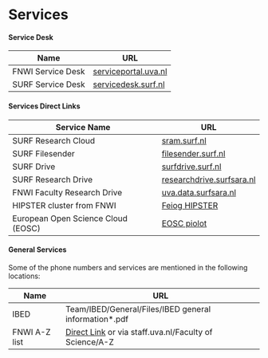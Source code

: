 # Services

#### Service Desk
| Name               | URL                               |
|--------------------|-----------------------------------|
| FNWI Service Desk  | [serviceportal.uva.nl](https://serviceportal.uva.nl) |
| SURF Service Desk  | [servicedesk.surf.nl](https://servicedesk.surf.nl) |

#### Services Direct Links
| Service Name               | URL                                      |
|----------------------------|------------------------------------------|
| SURF Research Cloud       | [sram.surf.nl](https://sram.surf.nl) |
| SURF Filesender           | [filesender.surf.nl](https://filesender.surf.nl) |
| SURF Drive                | [surfdrive.surf.nl](https://surfdrive.surf.nl) |
| SURF Research Drive       | [researchdrive.surfsara.nl](https://researchdrive.surfsara.nl)  |
| FNWI Faculty Research Drive | [uva.data.surfsara.nl](https://uva.data.surfsara.nl) |
| HIPSTER cluster from FNWI | [Feiog HIPSTER](https://feiog.science.uva.nl/ClusterComputing/Clusters/hipster.html) |
| European Open Science Cloud (EOSC) | [EOSC piolot](https://www.eosc-beyond.eu/pilots) |

#### General Services

Some of the phone numbers and services are mentioned in the following locations:

| Name               | URL                               |
|--------------------|-----------------------------------|
| IBED  | Team/IBED/General/Files/IBED general information*.pdf |
| FNWI A-Z list  | [Direct Link](https://medewerker.uva.nl/en/science/az/a-z.html)  or via staff.uva.nl/Faculty of Science/A-Z|